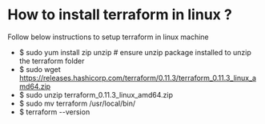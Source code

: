 # How to install terraform in linux ? 

Follow below instructions to setup terraform in linux machine

*  $ sudo yum install zip unzip # ensure unzip package installed to unzip the terraform folder
*  $  sudo wget https://releases.hashicorp.com/terraform/0.11.3/terraform_0.11.3_linux_amd64.zip
*  $  sudo unzip terraform_0.11.3_linux_amd64.zip
*  $ sudo mv terraform /usr/local/bin/
*  $ terraform --version
